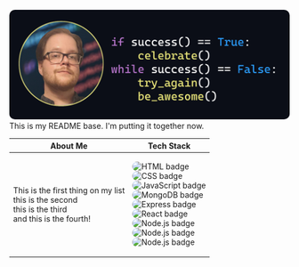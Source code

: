 ![Header](imgs/README-Header.png)
This is my README base. I'm putting it together now.


| About Me | Tech Stack |
| --------------------------------------------------------------- | ---------- |
| <ul><li>This is the first thing on my list<li>this is the second<li> this is the third<li> and this is the fourth!</ul> | <ul><li><img src="https://img.shields.io/badge/-HTML5-black?logo=HTML5&logoColor=E34F26&style=for-the-badge" alt="HTML badge"/> <li><img src="https://img.shields.io/badge/-CSS3-black?logo=CSS3&logoColor=1572B6&style=for-the-badge" alt="CSS badge"/> <li><img src="https://img.shields.io/badge/-JavaScript-black?logo=JavaScript&logoColor=F7DF1E&style=for-the-badge" alt="JavaScript badge"/> <li><img src="https://img.shields.io/badge/-MongoDB-black?logo=MongoDB&logoColor=47A248&style=for-the-badge" alt="MongoDB badge"/> <li><img src="https://img.shields.io/badge/-Express-black?logo=Express&logoColor=white&style=for-the-badge" alt="Express badge"/> <li><img src="https://img.shields.io/badge/-React-black?logo=React&logoColor=61DAFB&style=for-the-badge" alt="React badge"/> <li><img src="https://img.shields.io/badge/-Node.js-black?logo=Node.js&logoColor=339933&style=for-the-badge" alt="Node.js badge"/> <li><img src="https://img.shields.io/badge/-GraphQL-black?logo=GraphQL&logoColor=E10098&style=for-the-badge" alt="Node.js badge"/> <li><img src="https://img.shields.io/badge/-github-black?logo=github&logoColor=white&style=for-the-badge" alt="Node.js badge"/> </ul>  |

<style>
  ul {
    list-style: none;
    padding-left: 0;
  }

  img {
    border-radius: 10px;
  }
</style>
